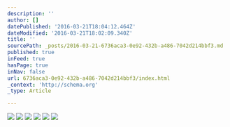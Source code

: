 ```yaml
---
description: ''
author: []
datePublished: '2016-03-21T18:04:12.464Z'
dateModified: '2016-03-21T18:02:09.340Z'
title: ''
sourcePath: _posts/2016-03-21-6736aca3-0e92-432b-a486-7042d214bbf3.md
published: true
inFeed: true
hasPage: true
inNav: false
url: 6736aca3-0e92-432b-a486-7042d214bbf3/index.html
_context: 'http://schema.org'
_type: Article

---
```

![](https://the-grid-user-content.s3-us-west-2.amazonaws.com/13ad956d-ee46-4122-b3b4-eaab57f53ea0.png)
![](https://the-grid-user-content.s3-us-west-2.amazonaws.com/79247a1f-02dd-4a5d-98c3-5b795592dd86.png)
![](https://the-grid-user-content.s3-us-west-2.amazonaws.com/555f91fe-8f18-46bc-8702-481c9f50aeac.png)
![](https://the-grid-user-content.s3-us-west-2.amazonaws.com/9db4d64e-370a-42da-bfde-7955e1c6715b.png)
![](https://the-grid-user-content.s3-us-west-2.amazonaws.com/2f484ccb-0475-4c41-a23b-e29ea1501bc6.png)
![](https://the-grid-user-content.s3-us-west-2.amazonaws.com/aa35d6f9-aa1a-4c2c-8907-34eddb5d74aa.png)